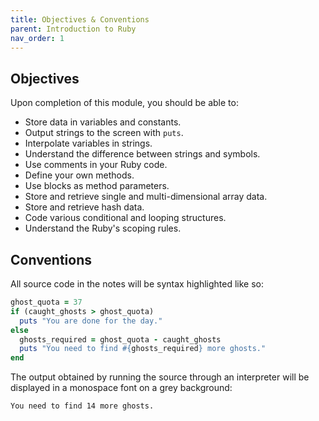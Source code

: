 ```yaml
---
title: Objectives & Conventions
parent: Introduction to Ruby
nav_order: 1
---
```


## Objectives

Upon completion of this module, you should be able to:

- Store data in variables and constants.
- Output strings to the screen with `puts`.
- Interpolate variables in strings.
- Understand the difference between strings and symbols.
- Use comments in your Ruby code.
- Define your own methods.
- Use blocks as method parameters.
- Store and retrieve single and multi-dimensional array data.
- Store and retrieve hash data.
- Code various conditional and looping structures.
- Understand the Ruby's scoping rules.

## Conventions

All source code in the notes will be syntax highlighted like so:

```ruby
ghost_quota = 37
if (caught_ghosts > ghost_quota)
  puts "You are done for the day."
else
  ghosts_required = ghost_quota - caught_ghosts
  puts "You need to find #{ghosts_required} more ghosts."
end
```

The output obtained by running the source through an interpreter will be displayed in a monospace font on a grey background:

```
You need to find 14 more ghosts.
```
